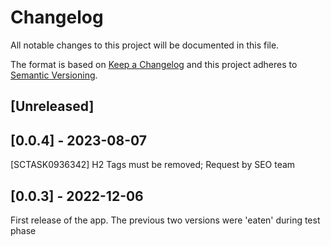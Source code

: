 # Changelog

All notable changes to this project will be documented in this file.

The format is based on [Keep a Changelog](http://keepachangelog.com/en/1.0.0/)
and this project adheres to [Semantic Versioning](http://semver.org/spec/v2.0.0.html).

## [Unreleased]
## [0.0.4] - 2023-08-07
[SCTASK0936342] H2 Tags must  be removed;  Request by SEO team
## [0.0.3] - 2022-12-06

First release of the app. The previous two versions were 'eaten' during test phase
